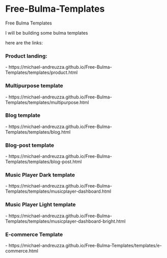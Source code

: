 # Free-Bulma-Templates
Free Bulma Templates


I will be building some bulma templates 

here are the links:

<h3>Product landing:</h3>
- https://michael-andreuzza.github.io/Free-Bulma-Templates/templates/product.html

<h3>Multipurpose template</h3>
- https://michael-andreuzza.github.io/Free-Bulma-Templates/templates/multipurpose.html

<h3>Blog template</h3>
- https://michael-andreuzza.github.io/Free-Bulma-Templates/templates/blog.html

<h3>Blog-post template</h3>
- https://michael-andreuzza.github.io/Free-Bulma-Templates/templates/blog-post.html

<h3>Music Player Dark template</h3> 
- https://michael-andreuzza.github.io/Free-Bulma-Templates/templates/musicplayer-dashboard.html

<h3>Music Player Light template</h3>
- https://michael-andreuzza.github.io/Free-Bulma-Templates/templates/musicplayer-dashboard-bright.html


<h3>E-commerce Template</h3>
- https://michael-andreuzza.github.io/Free-Bulma-Templates/templates/e-commerce.html
